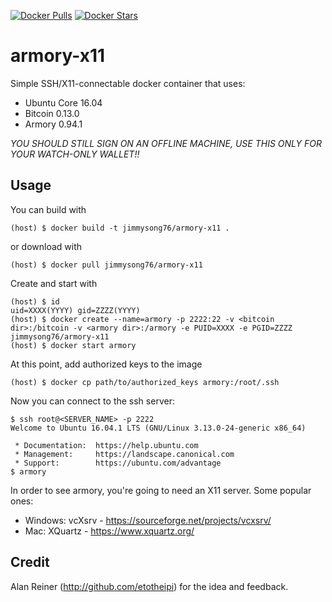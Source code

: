 [![Docker Pulls](https://img.shields.io/docker/pulls/jimmysong76/armory-x11.svg)](https://hub.docker.com/r/jimmysong76/armory-x11/)
[![Docker Stars](https://img.shields.io/docker/stars/jimmysong76/armory-x11.svg)](https://hub.docker.com/r/jimmysong76/armory-x11/)

armory-x11
===
Simple SSH/X11-connectable docker container that uses:

 * Ubuntu Core 16.04
 * Bitcoin 0.13.0
 * Armory 0.94.1

*YOU SHOULD STILL SIGN ON AN OFFLINE MACHINE, USE THIS ONLY FOR YOUR WATCH-ONLY WALLET!!*

Usage
-----
You can build with

    (host) $ docker build -t jimmysong76/armory-x11 .

or download with

    (host) $ docker pull jimmysong76/armory-x11

Create and start with

    (host) $ id
    uid=XXXX(YYYY) gid=ZZZZ(YYYY)
    (host) $ docker create --name=armory -p 2222:22 -v <bitcoin dir>:/bitcoin -v <armory dir>:/armory -e PUID=XXXX -e PGID=ZZZZ jimmysong76/armory-x11
    (host) $ docker start armory

At this point, add authorized keys to the image

    (host) $ docker cp path/to/authorized_keys armory:/root/.ssh

Now you can connect to the ssh server:

    $ ssh root@<SERVER_NAME> -p 2222
    Welcome to Ubuntu 16.04.1 LTS (GNU/Linux 3.13.0-24-generic x86_64)
    
     * Documentation:  https://help.ubuntu.com
     * Management:     https://landscape.canonical.com
     * Support:        https://ubuntu.com/advantage
    $ armory

In order to see armory, you're going to need an X11 server. Some popular ones:

 * Windows: vcXsrv - https://sourceforge.net/projects/vcxsrv/
 * Mac: XQuartz - https://www.xquartz.org/

Credit
------

Alan Reiner (http://github.com/etotheipi) for the idea and feedback.